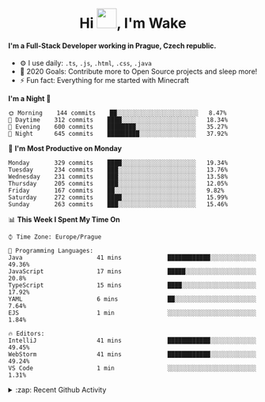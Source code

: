 <h1 align="center">Hi <img src="https://raw.githubusercontent.com/MrWakeCZ/MrWakeCZ/master/Hi.gif" width="40px" />, I'm Wake</h1>

#### I'm a Full-Stack Developer working in Prague, Czech republic.
- ⚙️ I use daily: `.ts`, `.js`, `.html`, `.css`, `.java`
- 🥅 2020 Goals: Contribute more to Open Source projects and sleep more!
- ⚡ Fun fact: Everything for me started with Minecraft

<!--START_SECTION:waka-->
**I'm a Night 🦉** 

```text
🌞 Morning    144 commits    ██░░░░░░░░░░░░░░░░░░░░░░░   8.47% 
🌆 Daytime    312 commits    ████░░░░░░░░░░░░░░░░░░░░░   18.34% 
🌃 Evening    600 commits    ████████░░░░░░░░░░░░░░░░░   35.27% 
🌙 Night      645 commits    █████████░░░░░░░░░░░░░░░░   37.92%

```
📅 **I'm Most Productive on Monday** 

```text
Monday       329 commits    ████░░░░░░░░░░░░░░░░░░░░░   19.34% 
Tuesday      234 commits    ███░░░░░░░░░░░░░░░░░░░░░░   13.76% 
Wednesday    231 commits    ███░░░░░░░░░░░░░░░░░░░░░░   13.58% 
Thursday     205 commits    ███░░░░░░░░░░░░░░░░░░░░░░   12.05% 
Friday       167 commits    ██░░░░░░░░░░░░░░░░░░░░░░░   9.82% 
Saturday     272 commits    ████░░░░░░░░░░░░░░░░░░░░░   15.99% 
Sunday       263 commits    ███░░░░░░░░░░░░░░░░░░░░░░   15.46%

```


📊 **This Week I Spent My Time On** 

```text
⌚︎ Time Zone: Europe/Prague

💬 Programming Languages: 
Java                     41 mins             ████████████░░░░░░░░░░░░░   49.36% 
JavaScript               17 mins             █████░░░░░░░░░░░░░░░░░░░░   20.8% 
TypeScript               15 mins             ████░░░░░░░░░░░░░░░░░░░░░   17.92% 
YAML                     6 mins              ██░░░░░░░░░░░░░░░░░░░░░░░   7.64% 
EJS                      1 min               ░░░░░░░░░░░░░░░░░░░░░░░░░   1.84%

🔥 Editors: 
IntelliJ                 41 mins             ████████████░░░░░░░░░░░░░   49.45% 
WebStorm                 41 mins             ████████████░░░░░░░░░░░░░   49.24% 
VS Code                  1 min               ░░░░░░░░░░░░░░░░░░░░░░░░░   1.31%

```


<!--END_SECTION:waka-->

<details>
  <summary>:zap: Recent Github Activity</summary>

<!--START_SECTION:activity-->
1. 🎉 Merged PR [#11](https://github.com/craftmania-cz/craftapi/pull/11) in [craftmania-cz/craftapi](https://github.com/craftmania-cz/craftapi)
2. 🎉 Merged PR [#6](https://github.com/craftmania-cz/craftlobby/pull/6) in [craftmania-cz/craftlobby](https://github.com/craftmania-cz/craftlobby)
3. 🎉 Merged PR [#89](https://github.com/waked-cz/corgi/pull/89) in [waked-cz/corgi](https://github.com/waked-cz/corgi)
4. 🎉 Merged PR [#2](https://github.com/craftmania-cz/craftcore/pull/2) in [craftmania-cz/craftcore](https://github.com/craftmania-cz/craftcore)
5. 🎉 Merged PR [#7](https://github.com/craftmania-cz/craftlobby/pull/7) in [craftmania-cz/craftlobby](https://github.com/craftmania-cz/craftlobby)
<!--END_SECTION:activity-->

</details>
